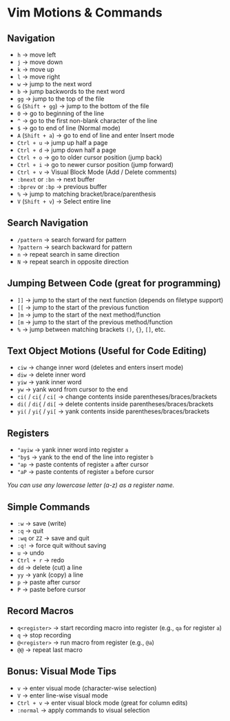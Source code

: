 # Vim Motions & Commands

## Navigation

- `h` → move left
- `j` → move down
- `k` → move up
- `l` → move right
- `w` → jump to the next word
- `b` → jump backwords to the next word
- `gg` → jump to the top of the file
- `G` (`Shift + gg`) → jump to the bottom of the file
- `0` → go to beginning of the line
- `^` → go to the first non-blank character of the line
- `$` → go to end of line (Normal mode)
- `A` (`Shift + a`) → go to end of line and enter Insert mode
- `Ctrl + u` → jump up half a page
- `Ctrl + d` → jump down half a page
- `Ctrl + o` → go to older cursor position (jump back)
- `Ctrl + i` → go to newer cursor position (jump forward)
- `Ctrl + v` → Visual Block Mode (Add / Delete comments)
- `:bnext` or `:bn` → next buffer
- `:bprev` or `:bp` → previous buffer
- `%` → jump to matching bracket/brace/parenthesis
- `V` (`Shift + v`) → Select entire line

## Search Navigation

- `/pattern` → search forward for pattern
- `?pattern` → search backward for pattern
- `n` → repeat search in same direction
- `N` → repeat search in opposite direction

## Jumping Between Code (great for programming)

- `]]` → jump to the start of the next function (depends on filetype support)
- `[[` → jump to the start of the previous function
- `]m` → jump to the start of the next method/function
- `[m` → jump to the start of the previous method/function
- `%` → jump between matching brackets `()`, `{}`, `[]`, etc.

## Text Object Motions (Useful for Code Editing)

- `ciw` → change inner word (deletes and enters insert mode)
- `diw` → delete inner word
- `yiw` → yank inner word
- `yw` → yank word from cursor to the end
- `ci(` / `ci{` / `ci[` → change contents inside parentheses/braces/brackets
- `di(` / `di{` / `di[` → delete contents inside parentheses/braces/brackets
- `yi(` / `yi{` / `yi[` → yank contents inside parentheses/braces/brackets

## Registers

- `"ayiw` → yank inner word into register `a`
- `"by$` → yank to the end of the line into register `b`
- `"ap` → paste contents of register `a` after cursor
- `"aP` → paste contents of register `a` before cursor

_You can use any lowercase letter (a-z) as a register name._

## Simple Commands

- `:w` → save (write)
- `:q` → quit
- `:wq` or `ZZ` → save and quit
- `:q!` → force quit without saving
- `u` → undo
- `Ctrl + r` → redo
- `dd` → delete (cut) a line
- `yy` → yank (copy) a line
- `p` → paste after cursor
- `P` → paste before cursor

## Record Macros

- `q<register>` → start recording macro into register (e.g., `qa` for register `a`)
- `q` → stop recording
- `@<register>` → run macro from register (e.g., `@a`)
- `@@` → repeat last macro

## Bonus: Visual Mode Tips

- `v` → enter visual mode (character-wise selection)
- `V` → enter line-wise visual mode
- `Ctrl + v` → enter visual block mode (great for column edits)
- `:normal` → apply commands to visual selection
